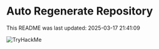 # Auto Regenerate Repository

This README was last updated: 2025-03-17 21:41:09

 ![TryHackMe](https://tryhackme.com/badge/533634)